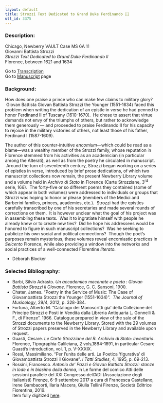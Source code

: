 ```yaml
---
layout: default
title: Strozzi Text Dedicated to Grand Duke Ferdinando II
utl_id: 3375
---
```


###  Description:

Chicago, Newberry VAULT Case MS 6A 11<br>
Giovanni Battista Strozzi<br>
_Strozzi Text Dedicated to Grand Duke Ferdinando II_<br>
Florence, between 1621 and 1634

Go to [Transcription](https://centerfordigitalhumanities.github.io/Newberry-Italian-paleography/transcription/052)<br>
Go to [Manuscript](https://centerfordigitalhumanities.github.io/Newberry-Italian-paleography/www/record.html?id=052) page 

###  Background:

How does one praise a prince who can make few claims to military glory?  Giovan Battista Giovan Battista Strozzi the Younger (1551-1634) faced this problem when writing the dedication of an epistle in verse he had penned to honor Ferdinand II of Tuscany (1610-1670).  He chose to assert that virtue demands not envy of the triumphs of others, but rather to acknowledge them generously — and proceeded to praise Ferdinando II for his capacity to rejoice in the military victories of others, not least those of his father, Ferdinand I (1587-1609).

The author of this counter-intuitive _encomium_—which could be read as a blame—was a wealthy member of the Strozzi family, whose reputation in Florence stemmed from his activities as an academician (in particular among the Alterati), as well as from the poetry he circulated in manuscript.  Around the turn of seventeenth century, Strozzi began working on a series of epistles in verse, introduced by brief prose dedications, of which two manuscript collections now remain, the present Newberry Library volume and a volume held in _Archivo di Stato_ in Florence (Carte Strozziane, 3<sup>rd</sup> serie, 166).  The forty-five or so different poems they contained (some of which appear in both volumes) were addressed to individuals or groups that Strozzi was hoping to honor or please (members of the Medici and Barberini families, princes, academies, etc.).  Strozzi had the epistles carefully transcribed by one of his secretaries and made several rounds of corrections on them.  It is however unclear what the goal of his project was in assembling these texts.  Was it to ingratiate himself with people he already knew or to create new ties?  Did he hope his addressees would be honored to figure in such manuscript collections?  Was he seeking to publicize his own social and political connections?  Though the poet’s purposes remain mysterious, these volumes reveal encomiastic practices in _Seicento_ Florence, while also providing a window into the networks and social practices of a well-connected Florentine _literato_.
-  Déborah Blocker

###  Selected Bibliography:
-  Barbi, Silvio Adrasto. _Un accademico mecenate e poeta : Giovan Battista Strozzi il Giovane_. Florence, G. C. Sansoni, 1900.<br>
- Chater, James. “Poetry in the Service of Music: The Case of Giovambattista Strozzi the Younger (1551-1634)”.  _The Journal of Musicology_, 29/4, 2012, p. 328-384.<br>
- Fortuna, Alberto M. “Catalogo dei Manoscritti gia’ della Collezione del Principe Strozzi e Posti in Vendita dalla Libreria Antiquaria L. Gonnelli & F., di Firenze”. 1966. Catalogue prepared in view of the sale of the Strozzi documents to the Newberry Library. Stored with the 29 volumes of Strozzi papers preserved in the Newberry Library and available upon request.<br>
- Guasti, Cesare. _Le Carte Strozziane del R. Archivio di Stato: Inventario_. Florence, Tipographia Galileiana, 2 vols,1884-1891, in particular Cesare Guasti’s introduction, vol. 1, p. V-XXXIX.<br>
- Rossi, Massimiliano. “Per l’unita delle arti. La Poetica ‘figurativa’ di Giovambattista Strozzi il Giovane”. _I Tatti Studies_, 4, 1995, p. 69-213.<br>
- Rossini, Francesco. _Antonio de’ Pazzi e Giovan Battista Strozzi: stanze in lode e in biasimo della donna_, in Le forme del comico Atti delle sessioni parallele del XXI Congresso dell’ADI (Associazione degli Italianisti) Firenze, 6-9 settembre 2017 a cura di Francesca Castellano, Irene Gambacorti, Ilaria Macera, Giulia Tellini Firenze, Società Editrice Fiorentina, 2019.<br>
Item fully digitized [here](http://collections.carli.illinois.edu/cdm/ref/collection/nby_dig/id/34715).

